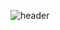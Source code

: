 ![header](https://capsule-render.vercel.app/api?type=wave&color=f7eaf4&height=270&section=header&text=Sohyun%20Park&fontSize=70&animation=twinkling&fontAlignY=30&fontColor=535355)
